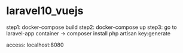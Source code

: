 # laravel10_vuejs

step1: docker-compose build
step2: docker-compose up
step3: go to laravel-app container -> composer install
                                      php artisan key:generate

access: localhost:8080
